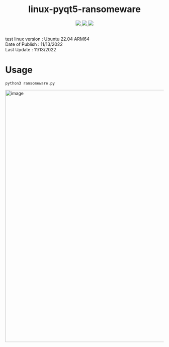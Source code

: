 <h1 align="center">linux-pyqt5-ransomeware</h1>

<p align="center">
    <a href="https://python.org">
    <img src="https://img.shields.io/badge/Python-3.10.6-green.svg">
  </a>
  <a href="https://github.com/PushpenderIndia/nekros/releases">
    <img src="https://img.shields.io/badge/Release-1.0-blue.svg">
  </a>
    <a href="https://github.com/PushpenderIndia/nekros">
    <img src="https://img.shields.io/badge/Open%20Source-%E2%9D%A4-brightgreen.svg">
  </a>
</p>
</br>
test linux version : Ubuntu 22.04 ARM64
</br> Date of Publish : 11/13/2022
</br> Last Update : 11/13/2022

# Usage
```
python3 ransomeware.py
```

<img width="802" alt="image" src="https://user-images.githubusercontent.com/52357235/201511804-6f77d2e5-d2be-4312-b802-fe878dd77b93.png">
